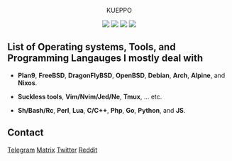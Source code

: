 <p align="center" font-size=10%>
  KUEPPO
</p>

<p align="center">
<img src="https://img.shields.io/badge/bash-%2300ADD8.svg?&style=for-the-badge&logo=linux&logoColor=white" />
<img src="https://img.shields.io/badge/perl-%23020000.svg?&style=for-the-badge&logo=perl&logoColor=white"/>
<img src="https://img.shields.io/badge/go-%2300ADD8.svg?&style=for-the-badge&logo=go&logoColor=white" />
<img src="https://img.shields.io/badge/lua-%232C2D72.svg?&style=for-the-badge&logo=lua&logoColor=white"/>
</p>

## List of Operating systems, Tools, and Programming Langauges I mostly deal with

- **Plan9**, **FreeBSD**, **DragonFlyBSD**, **OpenBSD**, **Debian**, **Arch**, **Alpine**, and **Nixos**.

- **Suckless tools**, **Vim/Nvim/Jed/Ne**, **Tmux**, ... etc.

- **Sh/Bash/Rc**, **Perl**, **Lua**, **C/C++**, **Php**, **Go**, **Python**, and **JS**.
## Contact
[Telegram](https://t.me/kueppo)   [Matrix](soon)     [Twitter](soon)     [Reddit](soon)
